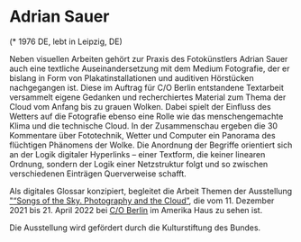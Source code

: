 # Adrian Sauer

(* 1976 DE, lebt in Leipzig, DE)

Neben visuellen Arbeiten gehört zur Praxis des Fotokünstlers Adrian Sauer auch eine textliche Auseinandersetzung mit dem Medium Fotografie, der er bislang in Form von Plakatinstallationen und auditiven Hörstücken nachgegangen ist. Diese im Auftrag für C/O Berlin entstandene Textarbeit versammelt eigene Gedanken und recherchiertes Material zum Thema der Cloud vom Anfang bis zu grauen Wolken. Dabei spielt der Einfluss des Wetters auf die Fotografie ebenso eine Rolle wie das menschengemachte Klima und die technische Cloud. In der Zusammenschau ergeben die 30 Kommentare über Fototechnik, Wetter und Computer ein Panorama des flüchtigen Phänomens der Wolke. Die Anordnung der Begriffe orientiert sich an der Logik digitaler Hyperlinks – einer Textform, die keiner linearen Ordnung, sondern der Logik einer Netzstruktur folgt und so zwischen verschiedenen Einträgen Querverweise schafft.

Als digitales Glossar konzipiert, begleitet die Arbeit Themen der Ausstellung ["<u>“Songs of the Sky. Photography and the Cloud”</u>](https://co-berlin.org/en/program/exhibitions/songs-sky), die vom 11. Dezember 2021 bis 21. April 2022 bei [<u>C/O Berlin</u>](https://co-berlin.org/) im Amerika Haus zu sehen ist.

Die Ausstellung wird gefördert durch die Kulturstiftung des Bundes.

